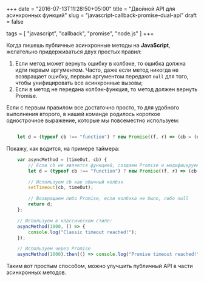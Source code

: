 +++
date = "2016-07-13T11:28:50+05:00"
title = "Двойной API для асинхронных функций"
slug = "javascript-callback-promise-dual-api"
draft = false

tags = [ "javascript", "callback", "promise", "node.js" ]
+++


Когда пишешь публичные асинхронные методы на **JavaScript**, желательно придерживаться двух простых правил:


1.   Если метод может вернуть ошибку в колбэке, то ошибка должна идти первым аргументом. Часто, даже если метод никогда не возвращает ошибку, первым аргументом передают `null` для того, чтобы унифицировать все асинхронные вызовы;
2.   Если в метод не передана колбэк-функция, то метод должен вернуть Promise.

<!--more-->

Если с первым правилом все достаточно просто, то для удобного выполнения второго, в нашей команде родилось короткое однострочное выражение, которые мы повсеместно используем:

```Javascript

    let d = (typeof cb !== "function") ? new Promise((f, r) => (cb = (e, d) => e != null ? r(e) : f(d))) : null;
```

Покажу, как водится, на примере таймера:

```Javascript
    var asyncMethod = (timeOut, cb) {
        // Если cb не является функцией, создаем Promise и модифицируем cb для использования далее.
        let d = (typeof cb !== "function") ? new Promise((f, r) => (cb = (e, d) => e != null ? r(e) : f(d))) : null;

        // Используем cb как обычный колбэк
        setTimeout(cb, timeOut);

        // Возвращаем либо Promise, если колбэка не было, либо null
        return d;
    };

    // Используем в классическом стиле:
    asyncMethod(1000, () => {
        console.log("Classic timeout reached!");
    });

    // Используем через Promise
    asyncMethod(1000).then(() => console.log("Promise timeout reached!"));
```


Таким вот простым способом, можно улучшить публичный API в части асинхронных методов.